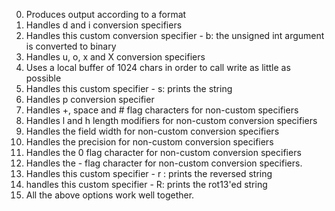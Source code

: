 0. Produces output according to a format
1. Handles d and i conversion specifiers
2. Handles this custom conversion specifier - b: the unsigned int argument is converted to binary
3. Handles u, o, x and X conversion specifiers
4. Uses a local buffer of 1024 chars in order to call write as little as possible
5. Handles this custom specifier - s: prints the string
6. Handles p conversion specifier
7. Handles +, space and # flag characters for non-custom specifiers
8. Handles l and h length modifiers for non-custom conversion specifiers
9. Handles the field width for non-custom conversion specifiers
10. Handles the precision for non-custom conversion specifiers
11. Handles the 0 flag character for non-custom conversion specifiers
12. Handles the - flag character for non-custom conversion specifiers.
13. Handles this custom specifier - r : prints the reversed string
14. handles this custom specifier - R: prints the rot13'ed string
15. All the above options work well together.
